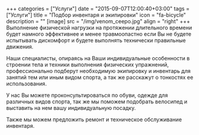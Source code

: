 +++
categories = ["Услуги"]
date = "2015-09-07T12:00:40+03:00"
tags = ["Услуги"]
title = "Подбор инвентаря и экипировки"
icon = "fa-bicycle"
description = ""
[image]
    src = "/img/venom_ceepo.jpg"
    align = "right"
+++
Выполнение физической нагрузки на протяжении длительного времени будет намного эффективнее и менее травмоопастно если Вы не будете испытывать дискомфорт и будете выполнять технически правильные движения.

Наши специалисты, опираясь на Ваши индивидуальные особенности в строении тела и техники выполнения физических упражнений, профессионально подберут необходимую экипировку и инвентарь для занятий тем или иным видом спорта, а так же расскажут о тонкостях ее использования.

У нас Вы можете проконсультироваться по обуви, одежде для различных видов спорта, так же мы поможем подобрать велосипед и выставить на нем вашу индивидуальную посадку.

Также мы можем предложить ремонт и техническое обслуживание инвентаря.